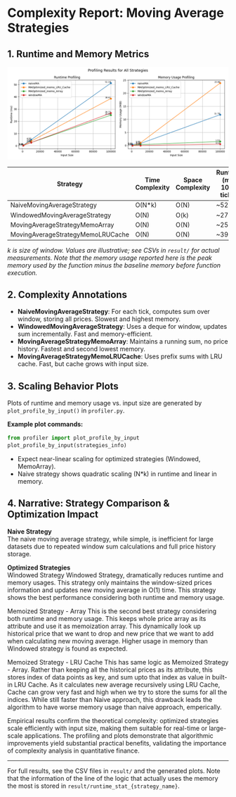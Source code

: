 # Complexity Report: Moving Average Strategies

## 1. Runtime and Memory Metrics

![Profile result preview](./result/profiling_results.png)

| Strategy                        | Time Complexity | Space Complexity | Runtime (ms, 100k ticks) | Memory (MiB, 100k ticks) |
|---------------------------------|-----------------|------------------|-------------------------|--------------------------|
| NaiveMovingAverageStrategy      | O(N*k)          | O(N)             | ~52                     | ~12                      |
| WindowedMovingAverageStrategy   | O(N)            | O(k)             | ~27                     | ~0.53                     |
| MovingAverageStrategyMemoArray  | O(N)            | O(N)             | ~25                     | ~1.53                     |
| MovingAverageStrategyMemoLRUCache| O(N)           | O(N)             | ~39                     | ~23.86                      |

*k is size of window.*
*Values are illustrative; see CSVs in `result/` for actual measurements.*
*Note that the memory usage reported here is the peak memory used by the function minus the baseline memory before function execution.*

## 2. Complexity Annotations

- **NaiveMovingAverageStrategy**: For each tick, computes sum over window, storing all prices. Slowest and highest memory.
- **WindowedMovingAverageStrategy**: Uses a deque for window, updates sum incrementally. Fast and memory-efficient.
- **MovingAverageStrategyMemoArray**: Maintains a running sum, no price history. Fastest and second lowest memory.
- **MovingAverageStrategyMemoLRUCache**: Uses prefix sums with LRU cache. Fast, but cache grows with input size.

## 3. Scaling Behavior Plots

Plots of runtime and memory usage vs. input size are generated by `plot_profile_by_input()` in `profiler.py`.

**Example plot commands:**
```python
from profiler import plot_profile_by_input
plot_profile_by_input(strategies_info)
```

- Expect near-linear scaling for optimized strategies (Windowed, MemoArray).
- Naive strategy shows quadratic scaling (N*k) in runtime and linear in memory.

## 4. Narrative: Strategy Comparison & Optimization Impact

<b>Naive Strategy</b></br>
The naive moving average strategy, while simple, is inefficient for large datasets due to repeated window sum calculations and full price history storage. 

<b>Optimized Strategies</b></br>
Windowed Strategy
Windowed Strategy, dramatically reduces runtime and memory usages. This strategy only maintains the window-sized prices information and updates new moving average in O(1) time. This strategy shows the best performance considering both runtime and memory usage.

Memoized Strategy - Array
This is the second best strategy considering both runtime and memory usage. This keeps whole price array as its attribute and use it as memoization array. This dynamically look up historical price that we want to drop and new price that we want to add when calculating new moving average. Higher usage in memory than Windowed strategy is found as expected. 

Memoized Strategy - LRU Cache
This has same logic as Memoized Strategy - Array. Rather than keeping all the historical prices as its attribute, this stores index of data points as key, and sum upto that index as value in built-in LRU Cache. As it calculates new average recursively using LRU Cache, Cache can grow very fast and high when we try to store the sums for all the indices. While still faster than Naive approach, this drawback leads the algorithm to have worse memory usage than naive approach, emperically. 

Empirical results confirm the theoretical complexity: optimized strategies scale efficiently with input size, making them suitable for real-time or large-scale applications. The profiling and plots demonstrate that algorithmic improvements yield substantial practical benefits, validating the importance of complexity analysis in quantitative finance.

---
For full results, see the CSV files in `result/` and the generated plots. Note that the information of the line of the logic that actually uses the memory the most is stored in `result/runtime_stat_{strategy_name}`.
